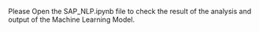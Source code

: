 Please Open the SAP_NLP.ipynb file to check the result of the analysis and output of the Machine Learning Model.
